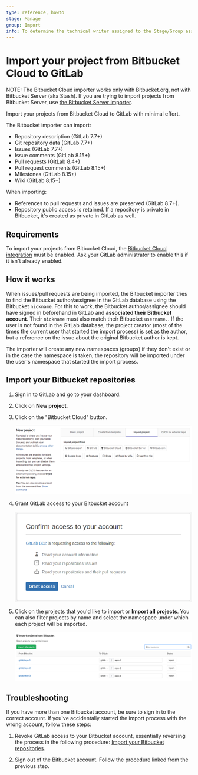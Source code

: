 ```yaml
---
type: reference, howto
stage: Manage
group: Import
info: To determine the technical writer assigned to the Stage/Group associated with this page, see https://about.gitlab.com/handbook/engineering/ux/technical-writing/#assignments
---
```


# Import your project from Bitbucket Cloud to GitLab

NOTE:
The Bitbucket Cloud importer works only with Bitbucket.org, not with Bitbucket
Server (aka Stash). If you are trying to import projects from Bitbucket Server, use
[the Bitbucket Server importer](bitbucket_server.md).

Import your projects from Bitbucket Cloud to GitLab with minimal effort.

The Bitbucket importer can import:

- Repository description (GitLab 7.7+)
- Git repository data (GitLab 7.7+)
- Issues (GitLab 7.7+)
- Issue comments (GitLab 8.15+)
- Pull requests (GitLab 8.4+)
- Pull request comments (GitLab 8.15+)
- Milestones (GitLab 8.15+)
- Wiki (GitLab 8.15+)

When importing:

- References to pull requests and issues are preserved (GitLab 8.7+).
- Repository public access is retained. If a repository is private in Bitbucket, it's created as
  private in GitLab as well.

## Requirements

To import your projects from Bitbucket Cloud, the [Bitbucket Cloud integration](../../../integration/bitbucket.md)
must be enabled. Ask your GitLab administrator to enable this if it isn't already enabled.

## How it works

When issues/pull requests are being imported, the Bitbucket importer tries to find
the Bitbucket author/assignee in the GitLab database using the Bitbucket `nickname`.
For this to work, the Bitbucket author/assignee should have signed in beforehand in GitLab
and **associated their Bitbucket account**. Their `nickname` must also match their Bitbucket
`username.`. If the user is not found in the GitLab database, the project creator
(most of the times the current user that started the import process) is set as the author,
but a reference on the issue about the original Bitbucket author is kept.

The importer will create any new namespaces (groups) if they don't exist or in
the case the namespace is taken, the repository will be imported under the user's
namespace that started the import process.

## Import your Bitbucket repositories

1. Sign in to GitLab and go to your dashboard.
1. Click on **New project**.

1. Click on the "Bitbucket Cloud" button.

   ![Bitbucket](img/import_projects_from_new_project_page.png)

1. Grant GitLab access to your Bitbucket account

   ![Grant access](img/bitbucket_import_grant_access.png)

1. Click on the projects that you'd like to import or **Import all projects**.
   You can also filter projects by name and select the namespace under which
   each project will be imported.

   ![Import projects](img/bitbucket_import_select_project_v12_3.png)

## Troubleshooting

If you have more than one Bitbucket account, be sure to sign in to the correct account.
If you've accidentally started the import process with the wrong account, follow these steps:

1. Revoke GitLab access to your Bitbucket account, essentially reversing the process in the following procedure: [Import your Bitbucket repositories](#import-your-bitbucket-repositories).

1. Sign out of the Bitbucket account. Follow the procedure linked from the previous step.
